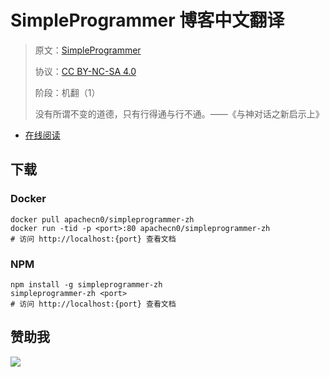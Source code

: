 # SimpleProgrammer 博客中文翻译

> 原文：[SimpleProgrammer](https://simpleprogrammer.com/)
> 
> 协议：[CC BY-NC-SA 4.0](http://creativecommons.org/licenses/by-nc-sa/4.0/)
> 
> 阶段：机翻（1）
> 
> 没有所谓不变的道德，只有行得通与行不通。——《与神对话之新启示上》 

* [在线阅读](https://simprog.flygon.net)
## 下载

### Docker

```
docker pull apachecn0/simpleprogrammer-zh
docker run -tid -p <port>:80 apachecn0/simpleprogrammer-zh
# 访问 http://localhost:{port} 查看文档
```

### NPM

```
npm install -g simpleprogrammer-zh
simpleprogrammer-zh <port>
# 访问 http://localhost:{port} 查看文档
```

## 赞助我

![](https://img-blog.csdnimg.cn/20200112005920729.png)
